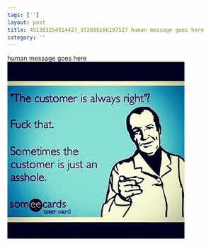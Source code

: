 ```yaml
---
tags: ['']
layout: post
title: 451303254914427_372099166197527 human message goes here
category: ''
---
```

human message goes here
![451303254914427_372099166197527](/uploads/2012-10-1-451303254914427_372099166197527-human-message-goes-here.jpg)
